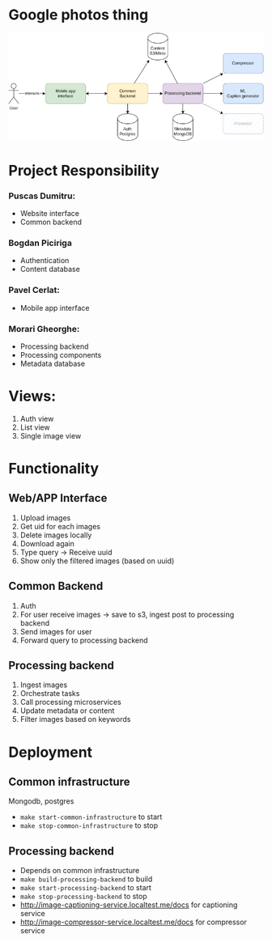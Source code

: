 # Google photos thing
![masters-sem-2.drawio.png](/resources%2Fmasters-sem-2.drawio.png)

# Project Responsibility
### Puscas Dumitru:
- Website interface
- Common backend
### Bogdan Piciriga
- Authentication
- Content database
### Pavel Cerlat:
- Mobile app interface
### Morari Gheorghe:
- Processing backend
- Processing components
- Metadata database

# Views:
1) Auth view
2) List view
3) Single image view

# Functionality
## Web/APP Interface
1) Upload images
2) Get uid for each images
3) Delete images locally
4) Download again
5) Type query -> Receive uuid
6) Show only the filtered images (based on uuid)
## Common Backend
1) Auth
2) For user receive images -> save to s3, ingest post to processing backend
3) Send images for user
4) Forward query to processing backend
## Processing backend
1) Ingest images
2) Orchestrate tasks
3) Call processing microservices
4) Update metadata or content
5) Filter images based on keywords

# Deployment
## Common infrastructure
Mongodb, postgres
- `make start-common-infrastructure` to start
- `make stop-common-infrastructure` to stop

## Processing backend
- Depends on common infrastructure
- `make build-processing-backend` to build
- `make start-processing-backend` to start
- `make stop-processing-backend` to stop
- http://image-captioning-service.localtest.me/docs for captioning service
- http://image-compressor-service.localtest.me/docs for compressor service
